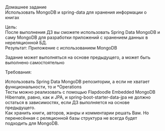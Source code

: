 Домашнее задание  
Использовать MongoDB и spring-data для хранения информации о книгах

Цель:  
После выполнения ДЗ вы сможете использовать Spring Data MongoDB и саму MongoDB для разработки приложений с хранением данных в нереляционной БД.  
Результат: Приложение с использованием MongoDB  

Задание может выполняться на основе предыдущего, а может быть выполнено самостоятельно  

Требования:

Использовать Spring Data MongoDB репозитории, а если не хватает функциональности, то и *Operations  
Тесты можно реализовать с помощью Flapdoodle Embedded MongoDB  
Hibernate, равно, как и JPA, и spring-boot-starter-data-jpa не должно остаться в зависимостях, если ДЗ выполняется на основе предыдущего.  
Как хранить книги, авторов, жанры и комментарии решать Вам. Но перенесённая с реляционной базы структура не всегда будет подходить для MongoDB.